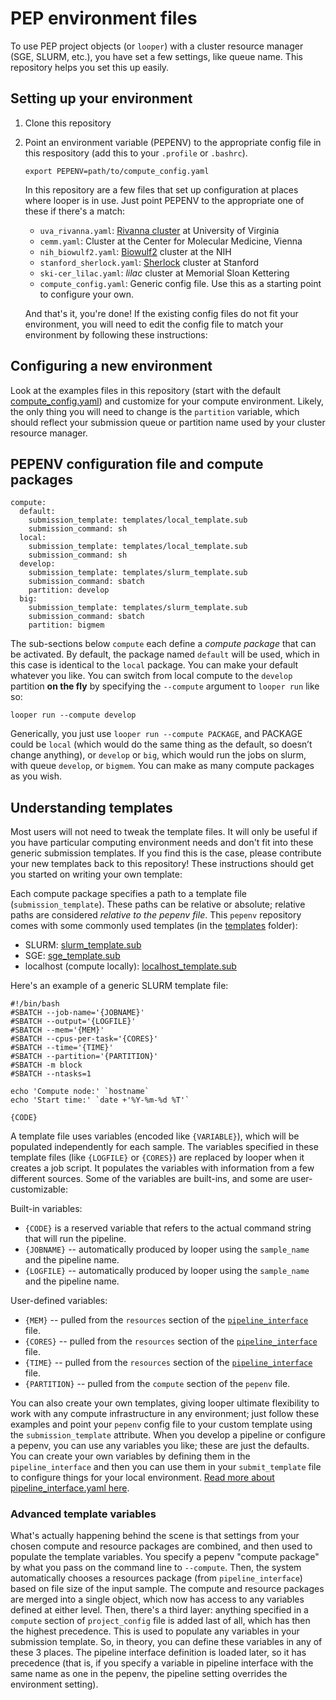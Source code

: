 # PEP environment files

To use PEP project objects (or `looper`) with a cluster resource manager (SGE, SLURM, etc.), you have set a few settings, like queue name. This repository helps you set this up easily.

## Setting up your environment

1. Clone this repository
2. Point an environment variable (PEPENV) to the appropriate config file in this respository (add this to your `.profile` or `.bashrc`).

	```
	export PEPENV=path/to/compute_config.yaml
	```

	In this repository are a few files that set up configuration at places where looper is in use. Just point PEPENV to the appropriate one of these if there's a match:
	 * `uva_rivanna.yaml`: [Rivanna cluster](http://arcs.virginia.edu/rivanna) at University of Virginia
	 * `cemm.yaml`: Cluster at the Center for Molecular Medicine, Vienna
	 * `nih_biowulf2.yaml`: [Biowulf2](https://hpc.nih.gov/docs/userguide.html) cluster at the NIH
	 * `stanford_sherlock.yaml`: [Sherlock](http://sherlock.stanford.edu/mediawiki/index.php/Current_policies) cluster at Stanford
	 * `ski-cer_lilac.yaml`: *lilac* cluster at Memorial Sloan Kettering
	 * `compute_config.yaml`: Generic config file. Use this as a starting point to configure your own.

	 And that's it, you're done! If the existing config files do not fit your environment, you will need to edit the config file to match your environment by following these instructions:

## Configuring a new environment

Look at the examples files in this repository (start with the default [compute_config.yaml](compute_config.yaml)) and customize for your compute environment. Likely, the only thing you will need to change is the `partition` variable, which should reflect your submission queue or partition name used by your cluster resource manager.

## PEPENV configuration file and compute packages

```
compute:
  default:
    submission_template: templates/local_template.sub
    submission_command: sh
  local:
    submission_template: templates/local_template.sub
    submission_command: sh
  develop:
    submission_template: templates/slurm_template.sub
    submission_command: sbatch
    partition: develop
  big:
    submission_template: templates/slurm_template.sub
    submission_command: sbatch
    partition: bigmem
  ```

The sub-sections below `compute` each define a *compute package* that can be activated. By default, the package named `default` will be used, which in this case is identical to the `local` package. You can make your default whatever you like. You can switch from local compute to the `develop` partition __on the fly__ by specifying the `--compute` argument to `looper run` like so:

```
looper run --compute develop
```

Generically, you just use `looper run --compute PACKAGE`, and PACKAGE could be `local` (which would do the same thing as the default, so doesn’t change anything), or `develop` or `big`, which would run the jobs on slurm, with queue `develop`, or `bigmem`. You can make as many compute packages as you wish.

## Understanding templates

Most users will not need to tweak the template files. It will only be useful if you have particular computing environment needs and don't fit into these generic submission templates. If you find this is the case, please contribute your new templates back to this repository! These instructions should get you started on writing your own template:

Each compute package specifies a path to a template file (`submission_template`). These paths can be relative or absolute; relative paths are considered *relative to the pepenv file*. This `pepenv` repository comes with some commonly used templates (in the [templates](/templates) folder):
* SLURM: [slurm_template.sub](/templates/slurm_template.sub)
* SGE: [sge_template.sub](/templates/sge_template.sub)
* localhost (compute locally): [localhost_template.sub](/tempaltes/localhost_template.sub)

Here's an example of a generic SLURM template file:

```{bash}
#!/bin/bash
#SBATCH --job-name='{JOBNAME}'
#SBATCH --output='{LOGFILE}'
#SBATCH --mem='{MEM}'
#SBATCH --cpus-per-task='{CORES}'
#SBATCH --time='{TIME}'
#SBATCH --partition='{PARTITION}'
#SBATCH -m block
#SBATCH --ntasks=1

echo 'Compute node:' `hostname`
echo 'Start time:' `date +'%Y-%m-%d %T'`

{CODE}
```

A template file uses variables (encoded like `{VARIABLE}`), which will be populated independently for each sample. The variables specified in these template files (like `{LOGFILE}` or `{CORES}`) are replaced by looper when it creates a job script. It populates the variables with information from a few different sources. Some of the variables are built-ins, and some are user-customizable:

Built-in variables:
- `{CODE}` is a reserved variable that refers to the actual command string that will run the pipeline.
- `{JOBNAME}` -- automatically produced by looper using the `sample_name` and the pipeline name.
- `{LOGFILE}` -- automatically produced by looper using the `sample_name` and the pipeline name.

User-defined variables:
- `{MEM}` -- pulled from the `resources` section of the [`pipeline_interface`](http://looper.readthedocs.io/en/latest/pipeline-interface.html) file.
- `{CORES}` -- pulled from the `resources` section of the [`pipeline_interface`](http://looper.readthedocs.io/en/latest/pipeline-interface.html) file.
- `{TIME}` -- pulled from the `resources` section of the [`pipeline_interface`](http://looper.readthedocs.io/en/latest/pipeline-interface.html) file.
- `{PARTITION}` -- pulled from the `compute` section of the `pepenv` file.

You can also create your own templates, giving looper ultimate flexibility to work with any compute infrastructure in any environment; just follow these examples and point your `pepenv` config file to your custom template using the `submission_template` attribute. When you develop a pipeline or configure a pepenv, you can use any variables you like; these are just the defaults. You can create your own variables by defining them in the `pipeline_interface` and then you can use them in your `submit_template` file to configure things for your local environment. [Read more about pipeline_interface.yaml here](http://looper.readthedocs.io/en/latest/pipeline-interface.html).

### Advanced template variables

What's actually happening behind the scene is that settings from your chosen compute and resource packages are combined, and then used to populate the template variables. You specify a pepenv "compute package" by what you pass on the command line to `--compute`. Then, the system automatically chooses a resources package (from `pipeline_interface`) based on file size of the input sample. The compute and resource packages are merged into a single object, which now has access to any variables defined at either level. Then, there's a third layer: anything specified in a `compute` section of `project_config` file is added last of all, which has then the highest precedence. This is used to populate any variables in your submission template. So, in theory, you can define these variables in any of these 3 places. The pipeline interface definition is loaded later, so it has precedence (that is, if you specify a variable in pipeline interface with the same name as one in the pepenv, the pipeline setting overrides the environment setting). 

